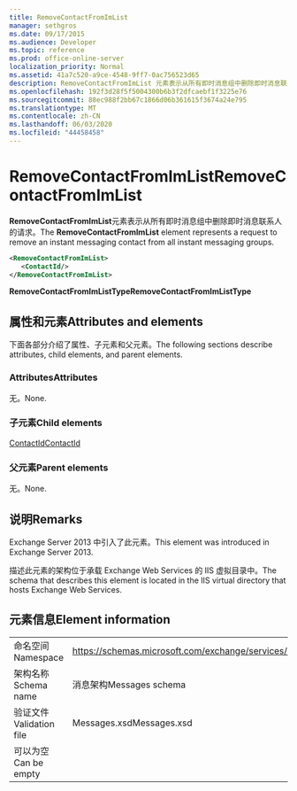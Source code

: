 ```yaml
---
title: RemoveContactFromImList
manager: sethgros
ms.date: 09/17/2015
ms.audience: Developer
ms.topic: reference
ms.prod: office-online-server
localization_priority: Normal
ms.assetid: 41a7c520-a9ce-4548-9ff7-0ac756523d65
description: RemoveContactFromImList 元素表示从所有即时消息组中删除即时消息联系人的请求。
ms.openlocfilehash: 192f3d28f5f5004300b6b3f2dfcaebf1f3225e76
ms.sourcegitcommit: 88ec988f2bb67c1866d06b361615f3674a24e795
ms.translationtype: MT
ms.contentlocale: zh-CN
ms.lasthandoff: 06/03/2020
ms.locfileid: "44458458"
---
```

# <a name="removecontactfromimlist"></a><span data-ttu-id="a51dc-103">RemoveContactFromImList</span><span class="sxs-lookup"><span data-stu-id="a51dc-103">RemoveContactFromImList</span></span>

<span data-ttu-id="a51dc-104">**RemoveContactFromImList**元素表示从所有即时消息组中删除即时消息联系人的请求。</span><span class="sxs-lookup"><span data-stu-id="a51dc-104">The **RemoveContactFromImList** element represents a request to remove an instant messaging contact from all instant messaging groups.</span></span> 
  
```XML
<RemoveContactFromImList>
   <ContactId/>
</RemoveContactFromImList>
```

 <span data-ttu-id="a51dc-105">**RemoveContactFromImListType**</span><span class="sxs-lookup"><span data-stu-id="a51dc-105">**RemoveContactFromImListType**</span></span>
## <a name="attributes-and-elements"></a><span data-ttu-id="a51dc-106">属性和元素</span><span class="sxs-lookup"><span data-stu-id="a51dc-106">Attributes and elements</span></span>

<span data-ttu-id="a51dc-107">下面各部分介绍了属性、子元素和父元素。</span><span class="sxs-lookup"><span data-stu-id="a51dc-107">The following sections describe attributes, child elements, and parent elements.</span></span>
  
### <a name="attributes"></a><span data-ttu-id="a51dc-108">Attributes</span><span class="sxs-lookup"><span data-stu-id="a51dc-108">Attributes</span></span>

<span data-ttu-id="a51dc-109">无。</span><span class="sxs-lookup"><span data-stu-id="a51dc-109">None.</span></span>
  
### <a name="child-elements"></a><span data-ttu-id="a51dc-110">子元素</span><span class="sxs-lookup"><span data-stu-id="a51dc-110">Child elements</span></span>

[<span data-ttu-id="a51dc-111">ContactId</span><span class="sxs-lookup"><span data-stu-id="a51dc-111">ContactId</span></span>](contactid.md)
  
### <a name="parent-elements"></a><span data-ttu-id="a51dc-112">父元素</span><span class="sxs-lookup"><span data-stu-id="a51dc-112">Parent elements</span></span>

<span data-ttu-id="a51dc-113">无。</span><span class="sxs-lookup"><span data-stu-id="a51dc-113">None.</span></span>
  
## <a name="remarks"></a><span data-ttu-id="a51dc-114">说明</span><span class="sxs-lookup"><span data-stu-id="a51dc-114">Remarks</span></span>

<span data-ttu-id="a51dc-115">Exchange Server 2013 中引入了此元素。</span><span class="sxs-lookup"><span data-stu-id="a51dc-115">This element was introduced in Exchange Server 2013.</span></span>
  
<span data-ttu-id="a51dc-116">描述此元素的架构位于承载 Exchange Web Services 的 IIS 虚拟目录中。</span><span class="sxs-lookup"><span data-stu-id="a51dc-116">The schema that describes this element is located in the IIS virtual directory that hosts Exchange Web Services.</span></span>
  
## <a name="element-information"></a><span data-ttu-id="a51dc-117">元素信息</span><span class="sxs-lookup"><span data-stu-id="a51dc-117">Element information</span></span>

|||
|:-----|:-----|
|<span data-ttu-id="a51dc-118">命名空间</span><span class="sxs-lookup"><span data-stu-id="a51dc-118">Namespace</span></span>  <br/> |https://schemas.microsoft.com/exchange/services/2006/messages  <br/> |
|<span data-ttu-id="a51dc-119">架构名称</span><span class="sxs-lookup"><span data-stu-id="a51dc-119">Schema name</span></span>  <br/> |<span data-ttu-id="a51dc-120">消息架构</span><span class="sxs-lookup"><span data-stu-id="a51dc-120">Messages schema</span></span>  <br/> |
|<span data-ttu-id="a51dc-121">验证文件</span><span class="sxs-lookup"><span data-stu-id="a51dc-121">Validation file</span></span>  <br/> |<span data-ttu-id="a51dc-122">Messages.xsd</span><span class="sxs-lookup"><span data-stu-id="a51dc-122">Messages.xsd</span></span>  <br/> |
|<span data-ttu-id="a51dc-123">可以为空</span><span class="sxs-lookup"><span data-stu-id="a51dc-123">Can be empty</span></span>  <br/> ||
   

